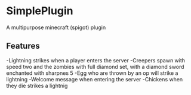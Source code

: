 # SimplePlugin
A multipurpose minecraft (spigot) plugin
## Features
-Lightning strikes when a player enters the server
-Creepers spawn with speed two and the zombies with full diamond set, with a diamond sword enchanted with sharpnes 5
-Egg who are thrown by an op will strike a lightning
-Welcome message when entering the server
-Chickens when they die strikes a lightnig
